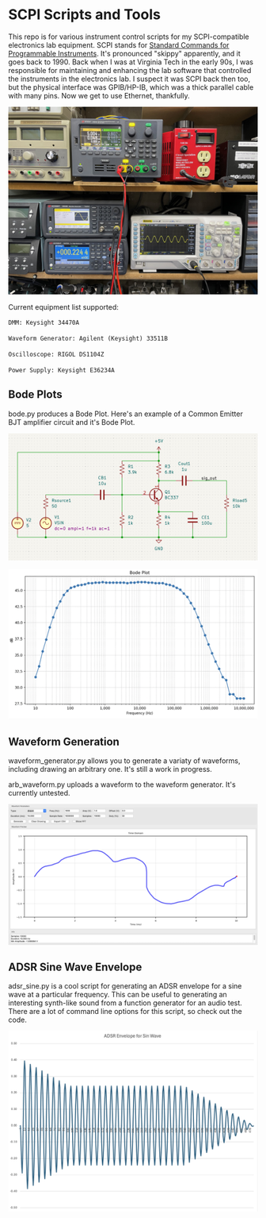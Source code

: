 # SCPI Scripts and Tools

This repo is for various instrument control scripts for my SCPI-compatible electronics lab equipment. SCPI stands for [Standard Commands for Programmable Instruments](https://en.wikipedia.org/wiki/Standard_Commands_for_Programmable_Instruments). It's pronounced "skippy" apparently, and it goes back to 1990. Back when I was at Virginia Tech in the early 90s, I was responsible for maintaining and enhancing the lab software that controlled the instruments in the electronics lab. I suspect it was SCPI back then too, but the physical interface was GPIB/HP-IB, which was a thick parallel cable with many pins. Now we get to use Ethernet, thankfully.

![](images/scpi_lab_equipment.jpeg)

Current equipment list supported:

    DMM: Keysight 34470A

    Waveform Generator: Agilent (Keysight) 33511B

    Oscilloscope: RIGOL DS1104Z

    Power Supply: Keysight E36234A

## Bode Plots

bode.py produces a Bode Plot. Here's an example of a Common Emitter BJT amplifier circuit and it's Bode Plot.

![](images/actual_circuit.png)

![](images/actual_bode.png)

## Waveform Generation

waveform_generator.py allows you to generate a variaty of waveforms, including drawing an arbitrary one. It's still a work in progress.

arb_waveform.py uploads a waveform to the waveform generator. It's currently untested.

![](images/arb_waveform.png)

## ADSR Sine Wave Envelope

adsr_sine.py is a cool script for generating an ADSR envelope for a sine wave at a particular frequency. This can be useful to generating an interesting synth-like sound from a function generator for an audio test. There are a lot of command line options for this script, so check out the code.

![](images/adsr.png)